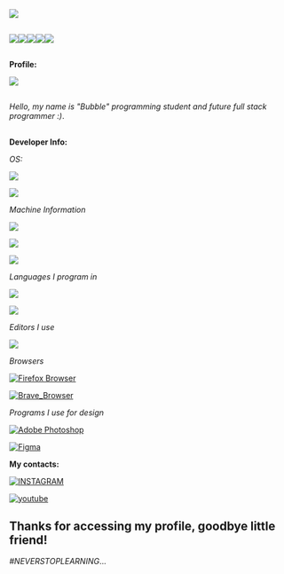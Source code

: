 <img id="Bubblezada" src="https://github-stats-alpha.vercel.app/api/?username=Bubblezada&cc=000000&tc=7759b5&ic=9c6bff&bc=402773"/>

##

<img src="https://readme-components.vercel.app/api?component=logo&logo=linux&text=false&animation=spin&fill=black&textfill=bface6&"/><img src="https://readme-components.vercel.app/api?component=logo&logo=javascript&text=false&animation=spin&fill=black&textfill=bface6&"/><img src="https://readme-components.vercel.app/api?component=logo&logo=figma&text=false&animation=spin&fill=black&textfill=bface6&"/><img src="https://readme-components.vercel.app/api?component=logo&logo=visualstudiocode&text=false&animation=spin&fill=black&textfill=bface6&"/><img src="https://readme-components.vercel.app/api?component=logo&logo=html5&text=false&animation=spin&fill=black&textfill=bface6&"/>

##
**Profile:**

<img src="https://metrics.lecoq.io/Bubblezada?template=classic&base.community=0&base.repositories=0&languages=1&languages.limit=8&languages.sections=most-used&languages.colors=github&languages.threshold=0%25&languages.indepth=false&languages.analysis.timeout=15&languages.categories=markup%2C%20programming&languages.recent.categories=markup%2C%20programming&languages.recent.load=300&languages.recent.days=14&config.timezone=UTC">


##
*Hello, my name is "Bubble" programming student and future full stack programmer :)*.

##
  
**Developer Info:**

*OS:*
  
<a href="#"><img src="https://img.shields.io/badge/ArchLinux - 4.11-100000?style=for-the-badge&logo=Linux&logoColor=7759b5&labelColor=212121&color=7759b5"/></a>

<a href="#"><img src="https://img.shields.io/badge/Windows_10-For editing and playing-100000?style=for-the-badge&logo=Windows&logoColor=7759b5&labelColor=212121&color=7759b5"/></a>


*Machine Information*

<a href="#"><img src="https://img.shields.io/badge/Laptop-I don't remember the model :/-100000?style=for-the-badge&logo=Dell&logoColor=7759b5&labelColor=212121&color=7759b5"/></a>

<a href="#"><img src="https://img.shields.io/badge/RAM-16GB_1x16GB-100000?style=for-the-badge&logo=Dell&logoColor=7759b5&labelColor=212121&color=7759b5"/></a>

<a href="#"><img src="https://img.shields.io/badge/Process-Intel® Core™ i5 11h-100000?style=for-the-badge&logo=Dell&logoColor=7759b5&labelColor=212121&color=7759b5"/></a>


*Languages I program in*

<a href="#"><img src="https://img.shields.io/badge/HTML5-Beginner-100000?style=for-the-badge&logo=HTML5&logoColor=7759b5&labelColor=212121&color=7759b5"/></a>

<a href="#"><img src="https://img.shields.io/badge/Java_Script-Beginner-100000?style=for-the-badge&logo=JavaScript&logoColor=7759b5&labelColor=212121&color=7759b5"/></a>

*Editors I use*

<a href="#"><img src="https://img.shields.io/badge/Editor-Visual Studio Code-100000?style=for-the-badge&logo=VisualStudioCode&logoColor=7759b5&labelColor=212121&color=7759b5"/></a>

*Browsers*

<a href="#"><img alt="Firefox Browser" src="https://img.shields.io/badge/Firefox_for ArchLinux-[79.0]-100000?style=for-the-badge&logo=firefox browser&logoColor=7759b5&labelColor=212121&color=7759b5"/></a>

<a href="#"><img alt="Brave_Browser" src="https://img.shields.io/badge/Brave-1.50.119-100000?style=for-the-badge&logo=Brave&logoColor=7759b5&labelColor=212121&color=7759b5"/></a>

*Programs I use for design*

<a href="#"><img alt="Adobe Photoshop" src="https://img.shields.io/badge/ADOBE-PHOTOSHOP-100000?style=for-the-badge&logo=Adobe Photoshop&logoColor=7759b5&labelColor=212121&color=7759b5"/></a>

<a href="#"><img alt="Figma" src="https://img.shields.io/badge/Adobe-Figma-100000?style=for-the-badge&logo=Figma&logoColor=7759b5&labelColor=212121&color=7759b5"/></a>

**My contacts:**

<a href="https://www.instagram.com/3ubble_/" target="_blank"><img alt="INSTAGRAM" src="https://img.shields.io/badge/Bubblezada-INSTAGRAM-100000?style=for-the-badge&logo=INSTAGRAM&logoColor=7759b5&labelColor=212121&color=7759b5"/></a>

<a href="https://www.youtube.com/@bubblezada2602" target="_blank"><img alt="youtube" src="https://img.shields.io/badge/Bubblezada-YOUTUBE-100000?style=for-the-badge&logo=youtube&logoColor=7759b5&labelColor=212121&color=7759b5"/></a>

## Thanks for accessing my profile, goodbye little friend!

*#NEVERSTOPLEARNING*...
